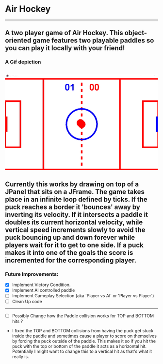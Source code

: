 # Air Hockey
---
A two player game of Air Hockey. This object-oriented game features two playable paddles so you can play it locally with your friend!
---
### A Gif depiction
![Air Hockey GIF](https://github.com/Jacob-Lillywhite/AirHockey/blob/master/Screenshots/AirHockey.gif)
---
Currently this works by drawing on top of a JPanel that sits on a JFrame. The game takes place in an infinite loop defined by ticks. If the puck reaches a border it 'bounces' away by inverting its velocity. If it intersects a paddle it doubles its current horizontal velocity, while vertical speed increments slowly to avoid the puck bouncing up and down forever while players wait for it to get to one side. If a puck makes it into one of the goals the score is incremented for the corresponding player.
---
### Future Improvements: 
- [x] Implement Victory Condition.
- [x] Implement AI controlled paddle
- [ ] Implement Gameplay Selection (aka 'Player vs AI' or 'Player vs Player')
- [ ] Clean Up code
---
- [ ] Possibly Change how the Paddle collision works for TOP and BOTTOM hits ?
- I fixed the TOP and BOTTOM collisions from having the puck get stuck inside the paddle and sometimes cause a player to score on themselves
by forcing the puck outside of the paddle. This makes it so if you hit the puck with the top or bottom of the paddle it acts as a horizontal hit.
Potentially I might want to change this to a vertical hit as that's what it really is.
